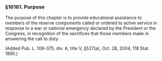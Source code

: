 ### §16161. Purpose ###

The purpose of this chapter is to provide educational assistance to members of the reserve components called or ordered to active service in response to a war or national emergency declared by the President or the Congress, in recognition of the sacrifices that those members make in answering the call to duty.

(Added Pub. L. 108–375, div. A, title V, §527(a), Oct. 28, 2004, 118 Stat. 1890.)